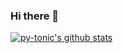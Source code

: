 ### Hi there 👋

<!--
**py-tonic/py-tonic** is a ✨ _special_ ✨ repository because its `README.md` (this file) appears on your GitHub profile.

Here are some ideas to get you started:

- 🔭 I’m currently working on ...
- 🌱 I’m currently learning ...
- 👯 I’m looking to collaborate on ...
- 🤔 I’m looking for help with ...
- 💬 Ask me about ...
- 📫 How to reach me: ...
- 😄 Pronouns: ...
- ⚡ Fun fact: ...
-->

[![py-tonic's github stats](https://github-readme-stats.vercel.app/api?username=py-tonic)](https://github.com/anuraghazra/github-readme-stats)
